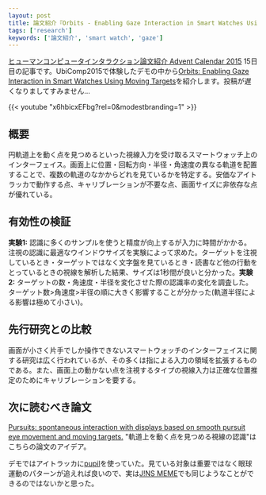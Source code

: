 ```yaml
---
layout: post
title: 論文紹介『Orbits - Enabling Gaze Interaction in Smart Watches Using Moving Targets』
tags: ['research']
keywords: ['論文紹介', 'smart watch', 'gaze']
---
```


[ヒューマンコンピュータインタラクション論文紹介 Advent Calendar 2015](http://qiita.com/advent-calendar/2015/hci) 15日目の記事です。UbiComp2015で体験したデモの中から[Orbits: Enabling Gaze Interaction in Smart Watches Using Moving Targets](http://dl.acm.org/citation.cfm?id=2800942&CFID=568698974&CFTOKEN=47187028)を紹介します。投稿が遅くなりましてすみません...

{{< youtube "x6hbicxEFbg?rel=0&modestbranding=1" >}}

## 概要
円軌道上を動く点を見つめるといった視線入力を受け取るスマートウォッチ上のインターフェイス。画面上に位置・回転方向・半径・角速度の異なる軌道を配置することで、複数の軌道のなかからどれを見ているかを特定する。安価なアイトラッカで動作する点、キャリブレーションが不要な点、画面サイズに非依存な点が優れている。

## 有効性の検証
**実験1:** 認識に多くのサンプルを使うと精度が向上するが入力に時間がかかる。注視の認識に最適なウインドウサイズを実験によって求めた。ターゲットを注視しているとき・ターゲットではなく文字盤を見ているとき・読書など他の行動をとっているときの視線を解析した結果、サイズは1秒間が良いと分かった。**実験2:** ターゲットの数・角速度・半径を変化させた際の認識率の変化を調査した。ターゲット数>角速度>半径の順に大きく影響することが分かった(軌道半径による影響は極めて小さい)。

## 先行研究との比較
画面が小さく片手でしか操作できないスマートウォッチのインターフェイスに関する研究は広く行われているが、その多くは指による入力の領域を拡張するものである。また、画面上の動かない点を注視するタイプの視線入力は正確な位置推定のためにキャリブレーションを要する。

## 次に読むべき論文
[Pursuits: spontaneous interaction with displays based on smooth pursuit eye movement and moving targets.](http://dl.acm.org/citation.cfm?id=2493477) "軌道上を動く点を見つめる視線の認識"はこちらの論文のアイデア。

デモではアイトラッカに[pupil](https://pupil-labs.com/pupil/)を使っていた。見ている対象は重要ではなく眼球運動のパターンが追えれば良いので、実は[J!NS MEME](https://jins-meme.com/ja/)でも同じようなことができるのではないかと思った。

